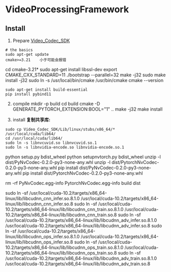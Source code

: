 # VideoProcessingFramework

## Install

1. Prepare
[Video_Codec_SDK](https://developer.nvidia.com/nvidia-video-codec-sdk)
```
# the basics
sudo apt-get update
cmake>=3.21    小于可能会报错
```
cd cmake-3.21*
sudo apt-get install libssl-dev
export CMAKE_CXX_STANDARD=11
./bootstrap --parallel=32
make -j32
sudo make install -j32
sudo ln -s /usr/local/bin/cmake /usr/bin/cmake
cmake --version
```
sudo apt-get install build-essential 
pip install pybind11
```
2. compile
mkdir -p build 
cd build
cmake -D GENERATE_PYTORCH_EXTENSION:BOOL="1"  ..
make -j32
make install

3. install
**复制共享库:** 
```
sudo cp Video_Codec_SDK/Lib/linux/stubs/x86_64/* /usr/local/cuda/lib64/
cd /usr/local/cuda/lib64/
sudo ln -s libnvcuvid.so libnvcuvid.so.1
sudo ln -s libnvidia-encode.so libnvidia-encode.so.1
```
python setup.py bdist_wheel
python setupnvtorch.py bdist_wheel
unzip -l dist/PyNvCodec-0.2.0-py3-none-any.whl
unzip -l dist/PytorchNvCodec-0.2.0-py3-none-any.whl
pip install dist/PyNvCodec-0.2.0-py3-none-any.whl
pip install dist/PytorchNvCodec-0.2.0-py3-none-any.whl

rm -rf PyNvCodec.egg-info PytorchNvCodec.egg-info build dist


sudo ln -sf  /usr/local/cuda-10.2/targets/x86_64-linux/lib/libcudnn_cnn_infer.so.8.1.0  /usr/local/cuda-10.2/targets/x86_64-linux/lib/libcudnn_cnn_infer.so.8
sudo ln -sf  /usr/local/cuda-10.2/targets/x86_64-linux/lib/libcudnn_cnn_train.so.8.1.0  /usr/local/cuda-10.2/targets/x86_64-linux/lib/libcudnn_cnn_train.so.8
sudo ln -sf  /usr/local/cuda-10.2/targets/x86_64-linux/lib/libcudnn_adv_infer.so.8.1.0  /usr/local/cuda-10.2/targets/x86_64-linux/lib/libcudnn_adv_infer.so.8
sudo ln -sf  /usr/local/cuda-10.2/targets/x86_64-linux/lib/libcudnn_ops_infer.so.8.1.0  /usr/local/cuda-10.2/targets/x86_64-linux/lib/libcudnn_ops_infer.so.8
sudo ln -sf  /usr/local/cuda-10.2/targets/x86_64-linux/lib/libcudnn_ops_train.so.8.1.0  /usr/local/cuda-10.2/targets/x86_64-linux/lib/libcudnn_ops_train.so.8
sudo ln -sf  /usr/local/cuda-10.2/targets/x86_64-linux/lib/libcudnn_adv_train.so.8.1.0  /usr/local/cuda-10.2/targets/x86_64-linux/lib/libcudnn_adv_train.so.8